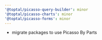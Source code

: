 ```yaml
---
'@toptal/picasso-query-builder': minor
'@toptal/picasso-charts': minor
'@toptal/picasso-forms': minor
---
```


- migrate packages to use Picasso By Parts
